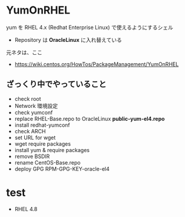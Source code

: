 # YumOnRHEL

yum を RHEL 4.x (Redhat Enterprise Linux) で使えるようにするシェル

* Repository は **OracleLinux** に入れ替えている

元ネタは、ここ

* https://wiki.centos.org/HowTos/PackageManagement/YumOnRHEL

## ざっくり中でやっていること

* check root
* Network 環境設定
* check yumconf
* replace RHEL-Base.repo to OracleLinux **public-yum-el4.repo**
* install redhat-yumconf
* check ARCH
* set URL for wget
* wget require packages
* install yum & require packages
* remove BSDIR
* rename CentOS-Base.repo
* deploy GPG RPM-GPG-KEY-oracle-el4

# test 

* RHEL 4.8

